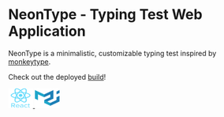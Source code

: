 <h1>NeonType - Typing Test Web Application</h1>

<p>NeonType is a minimalistic, customizable typing test inspired by <a href='https://monkeytype.com/' target="_blank" rel="noreferrer">monkeytype</a>.</p>

<p>Check out the deployed <a href='' target="_blank" rel="noreferrer">build</a>!</p>

<a href="https://reactjs.org/" target="_blank" rel="noreferrer"> <img src="https://raw.githubusercontent.com/devicons/devicon/master/icons/react/react-original-wordmark.svg" alt="react" width="50" height="40"/></a><a href="https://mui.com/" target="_blank" rel="noreferrer"> <img src="https://raw.githubusercontent.com/devicons/devicon/master/icons/materialui/materialui-original.svg" alt="react" width="50" height="40"/></a>